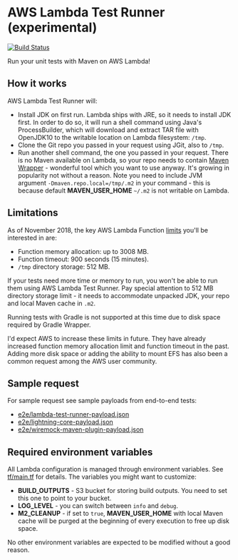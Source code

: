 # AWS Lambda Test Runner (experimental)

[![Build Status](https://travis-ci.com/automatictester/lambda-test-runner.svg?branch=master)](https://travis-ci.com/automatictester/lambda-test-runner)

Run your unit tests with Maven on AWS Lambda!

## How it works

AWS Lambda Test Runner will:
- Install JDK on first run. Lambda ships with JRE, so it needs to install JDK first. In order to do so, it will run
  a shell command using Java's ProcessBuilder, which will download and extract TAR file with OpenJDK10 to the 
  writable location on Lambda filesystem: `/tmp`.
- Clone the Git repo you passed in your request using JGit, also to `/tmp`.
- Run another shell command, the one you passed in your request. There is no Maven available on Lambda, so your repo
  needs to contain [Maven Wrapper](https://github.com/takari/maven-wrapper) - wonderful tool which you
  want to use anyway. It's growing in popularity not without a reason. Note you need to include JVM argument
  `-Dmaven.repo.local=/tmp/.m2` in your command - this is because default **MAVEN_USER_HOME** `~/.m2`
  is not writable on Lambda.

## Limitations

As of November 2018, the key AWS Lambda Function [limits](https://docs.aws.amazon.com/lambda/latest/dg/limits.html) you'll be interested in are:
- Function memory allocation: up to 3008 MB.
- Function timeout: 900 seconds (15 minutes).
- `/tmp` directory storage: 512 MB.

If your tests need more time or memory to run, you won't be able to run them using AWS Lambda Test Runner. Pay special 
attention to 512 MB directory storage limit - it needs to accommodate unpacked JDK, your repo and local Maven cache 
in `.m2`.

Running tests with Gradle is not supported at this time due to disk space required by Gradle Wrapper.

I'd expect AWS to increase these limits in future. They have already increased function memory allocation limit and 
function timeout in the past. Adding more disk space or adding the ability to mount EFS has also been a common request 
among the AWS user community.

## Sample request

For sample request see sample payloads from end-to-end tests:
- [e2e/lambda-test-runner-payload.json](https://github.com/automatictester/lambda-test-runner/blob/master/e2e/lambda-test-runner-payload.json)
- [e2e/lightning-core-payload.json](https://github.com/automatictester/lambda-test-runner/blob/master/e2e/lightning-core-payload.json)
- [e2e/wiremock-maven-plugin-payload.json](https://github.com/automatictester/lambda-test-runner/blob/master/e2e/wiremock-maven-plugin-payload.json)

## Required environment variables

All Lambda configuration is managed through environment variables. See 
[tf/main.tf](https://github.com/automatictester/lambda-test-runner/blob/master/tf/main.tf) for details. 
The variables you might want to customize:
- **BUILD_OUTPUTS** - S3 bucket for storing build outputs. You need to set this one to point to your bucket.
- **LOG_LEVEL** - you can switch between `info` and `debug`.
- **M2_CLEANUP** - if set to `true`, **MAVEN_USER_HOME** with local Maven cache will be purged 
  at the beginning of every execution to free up disk space.

No other environment variables are expected to be modified without a good reason.
